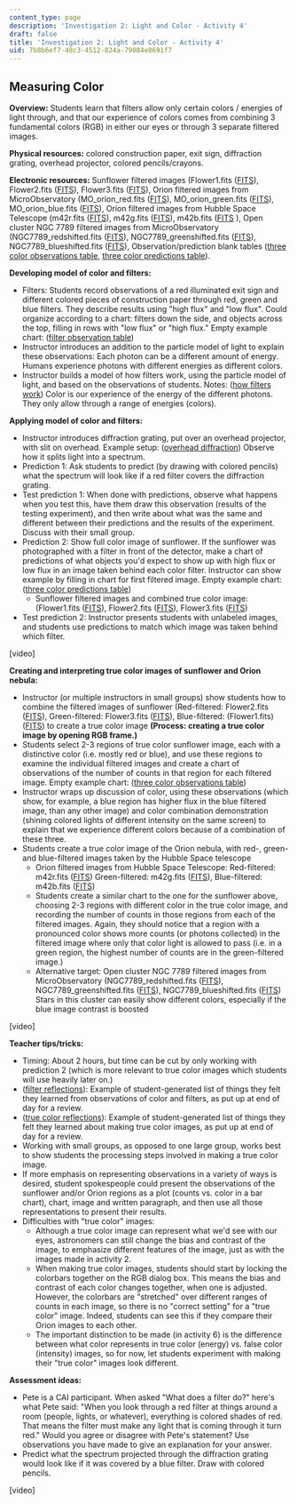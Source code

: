 ```yaml
---
content_type: page
description: 'Investigation 2: Light and Color - Activity 4'
draft: false
title: 'Investigation 2: Light and Color - Activity 4'
uid: 7b8b6ef7-48c3-4512-824a-79084e0691f7
---
```

## **Measuring Color**

**Overview:** Students learn that filters allow only certain colors / energies of light through, and that our experience of colors comes from combining 3 fundamental colors (RGB) in either our eyes or through 3 separate filtered images.

**Physical resources:** colored construction paper, exit sign, diffraction grating, overhead projector, colored pencils/crayons.

**Electronic resources:** Sunflower filtered images (Flower1.fits ([FITS](http://ocw.mit.edu/ans7870/hs/cai/lecturenotes/Flower1.fits)), Flower2.fits ([FITS](http://ocw.mit.edu/ans7870/hs/cai/lecturenotes/Flower2.fits)), Flower3.fits ([FITS](http://ocw.mit.edu/ans7870/hs/cai/lecturenotes/Flower3.fits)), Orion filtered images from MicroObservatory (MO\_orion\_red.fits ([FITS](http://ocw.mit.edu/ans7870/hs/cai/lecturenotes/MO_orion_red.fits)), MO\_orion\_green.fits ([FITS](http://ocw.mit.edu/ans7870/hs/cai/lecturenotes/MO_orion_green.fits)), MO\_orion\_blue.fits ([FITS](http://ocw.mit.edu/ans7870/hs/cai/lecturenotes/MO_orion_blue.fits)), Orion filtered images from Hubble Space Telescope (m42r.fits ([FITS](http://ocw.mit.edu/ans7870/hs/cai/lecturenotes/m42r.fits)), m42g.fits ([FITS](http://ocw.mit.edu/ans7870/hs/cai/lecturenotes/m42g.fits)), m42b.fits ([FITS](http://ocw.mit.edu/ans7870/hs/cai/lecturenotes/m42b.fits) ), Open cluster NGC 7789 filtered images from MicroObservatory (NGC7789\_redshifted.fits ([FITS](http://ocw.mit.edu/ans7870/hs/cai/lecturenotes/NGC7789_redshifted.fits)), NGC7789\_greenshifted.fits ([FITS](http://ocw.mit.edu/ans7870/hs/cai/lecturenotes/NGC7789_greenshifted.fits)), NGC7789\_blueshifted.fits ([FITS](http://ocw.mit.edu/ans7870/hs/cai/lecturenotes/NGC7789_blueshifted.fits)), Observation/prediction blank tables ([three color observations table](https://old.ocw.mit.edu/high-school/physics/chandra-astrophysics-institute/investigation-2-light-and-color/image-gallery-2/MITHFH_chandra_inv2_3clrob.jpg), [three color predictions table](https://old.ocw.mit.edu/high-school/physics/chandra-astrophysics-institute/investigation-2-light-and-color/image-gallery-2/MITHFH_chandra_inv2_3clrpr.jpg)).

**Developing model of color and filters:**

- Filters: Students record observations of a red illuminated exit sign and different colored pieces of construction paper through red, green and blue filters. They describe results using "high flux" and "low flux". Could organize according to a chart: filters down the side, and objects across the top, filling in rows with "low flux" or "high flux." Empty example chart: ([filter observation table](https://old.ocw.mit.edu/high-school/physics/chandra-astrophysics-institute/investigation-2-light-and-color/image-gallery-2/MITHFH_chandra_inv2_5.jpg))
- Instructor introduces an addition to the particle model of light to explain these observations: Each photon can be a different amount of energy. Humans experience photons with different energies as different colors.
- Instructor builds a model of how filters work, using the particle model of light, and based on the observations of students. Notes: ([how filters work](https://old.ocw.mit.edu/high-school/physics/chandra-astrophysics-institute/investigation-2-light-and-color/image-gallery-2/MITHFH_chandra_inv2_12.jpg)) Color is our experience of the energy of the different photons. They only allow through a range of energies (colors).

**Applying model of color and filters:**

- Instructor introduces diffraction grating, put over an overhead projector, with slit on overhead. Example setup: ([overhead diffraction](https://old.ocw.mit.edu/high-school/physics/chandra-astrophysics-institute/investigation-2-light-and-color/image-gallery-2/MITHFH_chandra_inv2_difrac.jpg)) Observe how it splits light into a spectrum.
- Prediction 1: Ask students to predict (by drawing with colored pencils) what the spectrum will look like if a red filter covers the diffraction grating.
- Test prediction 1: When done with predictions, observe what happens when you test this, have them draw this observation (results of the testing experiment), and then write about what was the same and different between their predictions and the results of the experiment. Discuss with their small group.
- Prediction 2: Show full color image of sunflower. If the sunflower was photographed with a filter in front of the detector, make a chart of predictions of what objects you'd expect to show up with high flux or low flux in an image taken behind each color filter. Instructor can show example by filling in chart for first filtered image. Empty example chart: ([three color predictions table](https://old.ocw.mit.edu/high-school/physics/chandra-astrophysics-institute/investigation-2-light-and-color/image-gallery-2/MITHFH_chandra_inv2_3clrpr.jpg))
    - Sunflower filtered images and combined true color image: (Flower1.fits ([FITS](http://ocw.mit.edu/ans7870/hs/cai/lecturenotes/Flower1.fits)), Flower2.fits ([FITS](http://ocw.mit.edu/ans7870/hs/cai/lecturenotes/Flower2.fits)), Flower3.fits ([FITS](http://ocw.mit.edu/ans7870/hs/cai/lecturenotes/Flower3.fits))
- Test prediction 2: Instructor presents students with unlabeled images, and students use predictions to match which image was taken behind which filter.

\[video\]

**Creating and interpreting true color images of sunflower and Orion nebula:**

- Instructor (or multiple instructors in small groups) show students how to combine the filtered images of sunflower (Red-filtered: Flower2.fits ([FITS](http://ocw.mit.edu/ans7870/hs/cai/lecturenotes/Flower2.fits)), Green-filtered: Flower3.fits ([FITS](http://ocw.mit.edu/ans7870/hs/cai/lecturenotes/Flower3.fits)), Blue-filtered: (Flower1.fits) ([FITS](http://ocw.mit.edu/ans7870/hs/cai/lecturenotes/Flower1.fits)) to create a true color image **(Process: creating a true color image by opening RGB frame.)**
- Students select 2-3 regions of true color sunflower image, each with a distinctive color (i.e. mostly red or blue), and use these regions to examine the individual filtered images and create a chart of observations of the number of counts in that region for each filtered image. Empty example chart: ([three color observations table](https://old.ocw.mit.edu/high-school/physics/chandra-astrophysics-institute/investigation-2-light-and-color/image-gallery-2/MITHFH_chandra_inv2_3clrob.jpg))
- Instructor wraps up discussion of color, using these observations (which show, for example, a blue region has higher flux in the blue filtered image, than any other image) and color combination demonstration (shining colored lights of different intensity on the same screen) to explain that we experience different colors because of a combination of these three.
- Students create a true color image of the Orion nebula, with red-, green- and blue-filtered images taken by the Hubble Space telescope
    - Orion filtered images from Hubble Space Telescope: Red-filtered: m42r.fits ([FITS](http://ocw.mit.edu/ans7870/hs/cai/lecturenotes/m42r.fits)) Green-filtered: m42g.fits ([FITS](http://ocw.mit.edu/ans7870/hs/cai/lecturenotes/m42g.fits)), Blue-filtered: m42b.fits ([FITS](http://ocw.mit.edu/ans7870/hs/cai/lecturenotes/m42b.fits))
    - Students create a similar chart to the one for the sunflower above, choosing 2-3 regions with different color in the true color image, and recording the number of counts in those regions from each of the filtered images. Again, they should notice that a region with a pronounced color shows more counts (or photons collected) in the filtered image where only that color light is allowed to pass (i.e. in a green region, the highest number of counts are in the green-filtered image.)
    - Alternative target: Open cluster NGC 7789 filtered images from MicroObservatory (NGC7789\_redshifted.fits ([FITS](http://ocw.mit.edu/ans7870/hs/cai/lecturenotes/NGC7789_redshifted.fits)), NGC7789\_greenshifted.fits ([FITS](http://ocw.mit.edu/ans7870/hs/cai/lecturenotes/NGC7789_greenshifted.fits)), NGC7789\_blueshifted.fits ([FITS](http://ocw.mit.edu/ans7870/hs/cai/lecturenotes/NGC7789_blueshifted.fits)) Stars in this cluster can easily show different colors, especially if the blue image contrast is boosted

  
\[video\]

**Teacher tips/tricks:**

- Timing: About 2 hours, but time can be cut by only working with prediction 2 (which is more relevant to true color images which students will use heavily later on.)
- ([filter reflections](https://old.ocw.mit.edu/high-school/physics/chandra-astrophysics-institute/investigation-2-light-and-color/image-gallery-2/MITHFH_chandra_inv2_tcrefl.jpg)): Example of student-generated list of things they felt they learned from observations of color and filters, as put up at end of day for a review.
- ([true color reflections](https://old.ocw.mit.edu/high-school/physics/chandra-astrophysics-institute/investigation-2-light-and-color/image-gallery-2/MITHFH_chandra_inv2_tcrefl.jpg)): Example of student-generated list of things they felt they learned about making true color images, as put up at end of day for a review.
- Working with small groups, as opposed to one large group, works best to show students the processing steps involved in making a true color image.
- If more emphasis on representing observations in a variety of ways is desired, student spokespeople could present the observations of the sunflower and/or Orion regions as a plot (counts vs. color in a bar chart), chart, image and written paragraph, and then use all those representations to present their results.
- Difficulties with "true color" images:
    - Although a true color image can represent what we'd see with our eyes, astronomers can still change the bias and contrast of the image, to emphasize different features of the image, just as with the images made in activity 2.
    - When making true color images, students should start by locking the colorbars together on the RGB dialog box. This means the bias and contrast of each color changes together, when one is adjusted. However, the colorbars are "stretched" over different ranges of counts in each image, so there is no "correct setting" for a "true color" image. Indeed, students can see this if they compare their Orion images to each other.
    - The important distinction to be made (in activity 6) is the difference between what color represents in true color (energy) vs. false color (intensity) images, so for now, let students experiment with making their "true color" images look different.

**Assessment ideas:**

- Pete is a CAI participant. When asked "What does a filter do?" here's what Pete said: "When you look through a red filter at things around a room (people, lights, or whatever), everything is colored shades of red. That means the filter must make any light that is coming through it turn red." Would you agree or disagree with Pete's statement? Use observations you have made to give an explanation for your answer.
- Predict what the spectrum projected through the diffraction grating would look like if it was covered by a blue filter. Draw with colored pencils.

\[video\]